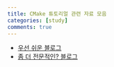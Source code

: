 ```yaml
---
title: CMake 튜토리얼 관련 자료 모음
categories: [study]
comments: true
---
```


- [우선 쉬운 블로그](https://www.tuwlab.com/27234)
- [좀 더 전문적인? 블로그](https://gist.github.com/luncliff/6e2d4eb7ca29a0afd5b592f72b80cb5c)